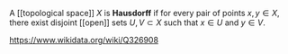 A [[topological space]] $X$ is **Hausdorff** if for every pair of points $x,y\in X$, there exist disjoint [[open]] sets $U,V\subset X$ such that $x\in U$ and $y\in V$.

https://www.wikidata.org/wiki/Q326908